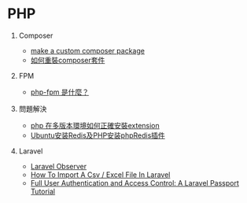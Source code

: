# PHP

1. Composer
   - [make a custom composer package](https://medium.com/@peter55605/composer-notes-e9e9a9943610)
   - [如何重裝composer套件](https://stackoverflow.com/questions/19611346/how-to-force-composer-to-reinstall-a-library)

2. FPM
   - [php-fpm 是什麼？](https://www.php.cn/php-weizijiaocheng-455614.html)
   
3. 問題解決
   - [php 在多版本環境如何正確安裝extension](https://medium.com/@peter55605/php-%E5%9C%A8%E5%A4%9A%E7%89%88%E6%9C%AC%E7%92%B0%E5%A2%83%E5%A6%82%E4%BD%95%E6%AD%A3%E7%A2%BA%E5%AE%89%E8%A3%9Dextension-5a9bce6d3d81)
   - [Ubuntu安装Redis及PHP安装phpRedis插件](https://www.jerrycoding.com/article/phpredis/)
4. Laravel
   - [Laravel Observer](https://learnku.com/articles/6657/model-events-and-observer-in-laravel)
   - [How To Import A Csv / Excel File In Laravel](https://medium.com/technology-hits/how-to-import-a-csv-excel-file-in-laravel-d50f93b98aa4)
   - [Full User Authentication and Access Control: A Laravel Passport Tutorial](https://www.toptal.com/laravel/passport-tutorial-auth-user-access)